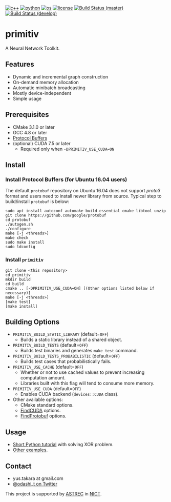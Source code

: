 [![c++](https://img.shields.io/badge/c%2B%2B-11-blue.svg)](https://isocpp.org/)
[![python](https://img.shields.io/badge/python-3.5-blue.svg)](https://www.python.org/)
[![os](https://img.shields.io/badge/os-Ubuntu%2c%20Debian%2c%20Fedora%2c%20OSX-blue.svg)](https://travis-ci.org/odashi/primitiv)
[![license](https://img.shields.io/badge/license-Apache%202.0-blue.svg)](LICENSE)
[![Build Status (master)](https://img.shields.io/travis/odashi/primitiv/master.svg?label=build+%28master%29)](https://travis-ci.org/odashi/primitiv)
[![Build Status (develop)](https://img.shields.io/travis/odashi/primitiv/develop.svg?label=build+%28develop%29)](https://travis-ci.org/odashi/primitiv)

primitiv
========

A Neural Network Toolkit.


Features
--------

- Dynamic and incremental graph construction
- On-demand memory allocation
- Automatic minibatch broadcasting
- Mostly device-independent
- Simple usage


Prerequisites
-------------

- CMake 3.1.0 or later
- GCC 4.8 or later
- [Protocol Buffers](https://github.com/google/protobuf)
- (optional) CUDA 7.5 or later
  - Required only when `-DPRIMITIV_USE_CUDA=ON`

Install
-------

### Install Protocol Buffers (for Ubuntu 16.04 users) ###

The default `protobuf` repository on Ubuntu 16.04 does not support *proto3* format and
users need to install newer library from source.
Typical step to build/install `protobuf` is below:

    sudo apt install autoconf automake build-essential cmake libtool unzip
    git clone https://github.com/google/protobuf
    cd protobuf
    ./autogen.sh
    ./configure
    make [-j <threads>]
    make check
    sudo make install
    sudo ldconfig

### Install `primitiv` ###

    git clone <this repository>
    cd primitiv
    mkdir build
    cd build
    cmake .. [-DPRIMITIV_USE_CUDA=ON] [(Other options listed below if necessary)]
    make [-j <threads>]
    [make test]
    [make install]

Building Options
----------------

- `PRIMITIV_BUILD_STATIC_LIBRARY` (default=`OFF`)
  - Builds a static library instead of a shared object.
- `PRIMITIV_BUILD_TESTS` (default=`OFF`)
  - Builds test binaries and generates `make test` command.
- `PRIMITIV_BUILD_TESTS_PROBABILISTIC` (default=`OFF`)
  - Builds test cases that probabilistically fails.
- `PRIMITIV_USE_CACHE` (default=`OFF`)
  - Whether or not to use cached values to prevent increasing computation amount.
  - Libraries built with this flag will tend to consume more memory.
- `PRIMITIV_USE_CUDA` (default=`OFF`)
  - Enables CUDA backend (`devices::CUDA` class).
- Other available options:
  - CMake standard options.
  - [FindCUDA](https://cmake.org/cmake/help/v3.1/module/FindCUDA.html) options.
  - [FindProtobuf](https://cmake.org/cmake/help/v3.1/module/FindProtobuf.html) options.

Usage
-----

- [Short Python tutorial](https://github.com/odashi/primitiv/tree/develop/examples/tutorial1_xor.ipynb) with solving XOR problem.
- [Other examples](https://github.com/odashi/primitiv/tree/develop/examples).


Contact
-------

- yus.takara at gmail.com
- [@odashi_t on Twitter](https://twitter.com/odashi_t)

This project is supported by [ASTREC](http://astrec.nict.go.jp/) in [NICT](http://nict.go.jp/).
